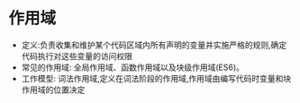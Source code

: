 # 作用域
 - 定义:负责收集和维护某个代码区域内所有声明的变量并实施严格的规则,确定代码执行对这些变量的访问权限
 - 常见的作用域: 全局作用域、函数作用域以及块级作用域(ES6)。
 - 工作模型: 词法作用域,定义在词法阶段的作用域,作用域由编写代码时变量和块作用域的位置决定

##

